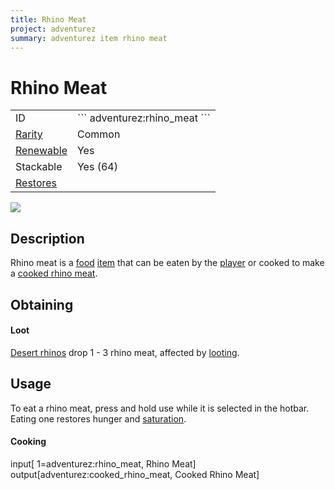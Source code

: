 ```yaml
---
title: Rhino Meat
project: adventurez
summary: adventurez item rhino meat
---
```

# Rhino Meat
<div class="main_table">
<div class="left_main_table">
<table class="left_table">
    <tbody>
        <tr>
            <td class="first-column">ID</td>
            <td class="second-column">
            ```
            adventurez:rhino_meat
            ```
            </td>
        </tr>
        <tr id="linear-top">
            <td class="first-column"><a href="https://minecraft.wiki/w/Rarity" target="_blank">Rarity</a></td>
            <td class="second-column">Common</td>
        </tr>
        <tr id="linear-top">
            <td class="first-column"><a href="https://minecraft.wiki/w/Renewable_resource" target="_blank">Renewable</a></td>
            <td class="second-column">Yes</td>
        </tr>
        <tr id="linear-top">
            <td class="first-column">Stackable</td>
            <td class="second-column">Yes (64)</td>
        </tr>
        <tr id="linear-top">
            <td class="first-column"><a href="https://minecraft.wiki/w/Food" target="_blank">Restores</a></td>
            <td class="second-column icon-element" icon-count="3" icon-id="hunger"></td>
        </tr>
    </tbody>
</table>
</div>
    <img src="/wiki/assets/adventurez/items/rhino_meat.png" loading="lazy" class="right_img_table"/>
</div>

## Description
Rhino meat is a [food](https://minecraft.wiki/w/Food) [item](https://minecraft.wiki/w/Item) that can be eaten by the [player](https://minecraft.wiki/w/Player) or cooked to make a [cooked rhino meat](/wiki/mods/AdventureZ/Items/Cooked_Rhino_Meat).

## Obtaining
#### Loot
[Desert rhinos](/wiki/mods/AdventureZ/Entities/Desert_Rhino) drop 1 - 3 rhino meat, affected by [looting](https://minecraft.wiki/w/Looting).

## Usage
To eat a rhino meat, press and hold use while it is selected in the hotbar. Eating one restores <span class="icon-element" icon-count="3" icon-id="hunger"></span> hunger and <span class="icon-element" icon-count="1.8" icon-id="saturation"></span> [saturation](https://minecraft.wiki/w/Hunger#Mechanics).

#### Cooking
<div id="crafting-table">
<div class="crafting-element" crafting-type="furnace_smelting">
input[ 1=adventurez:rhino_meat, Rhino Meat]
output[adventurez:cooked_rhino_meat, Cooked Rhino Meat]
</div>
</div>
